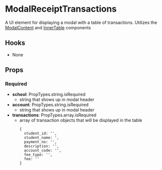 # ModalReceiptTransactions

A UI element for displaying a modal with a table of transactions. Utilizes the [ModalContent](https://github.com/pay-theory/pay-theory-ui/tree/master/src/common/ModalContent) and [InnerTable](https://github.com/pay-theory/pay-theory-ui/tree/master/src/common/InnerTable) components

## Hooks

-   None

## Props

### Required

-   **school**: PropTypes.string.isRequired
    -   string that shows up in modal header
-   **account**: PropTypes.string.isRequired
    -   string that shows up in modal header
-   **transactions**: PropTypes.array.isRequired
    -   array of transaction objects that will be displayed in the table
        ```
        {
          student_id: '',
          student_name: ',
          payment_no: '',
          description: '',
          account_code: '',
          fee_type: '',
          fee: ''
        }
        ```
